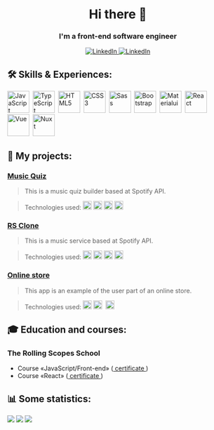 <div id="header" align="center">
	<h1>Hi there 👋</h1>
	<h3>I'm a front-end software engineer</h3>
</div>

<div id="contacts" align="center">
<a href="https://www.linkedin.com/in/uladzimir-barbikau/">
	<img src="https://img.shields.io/badge/LinkedIn-blue?style=for-the-badge&logo=linkedin&logoColor=white" alt="LinkedIn"/>
</a>
<a href="https://t.me/ubarbikau">
	<img src="https://img.shields.io/badge/Telegram-blue?style=for-the-badge&logo=Telegram&logoColor=white" alt="LinkedIn"/>
</a>
</div>

## 🛠️ Skills & Experiences:

<img src="https://cdn.jsdelivr.net/gh/devicons/devicon/icons/javascript/javascript-original.svg" title="JavaScript" width="50" height="50"/>&nbsp;
<img src="https://cdn.jsdelivr.net/gh/devicons/devicon/icons/typescript/typescript-original.svg" title="TypeScript" width="50" height="50"/>&nbsp;
<img src="https://cdn.jsdelivr.net/gh/devicons/devicon/icons/html5/html5-original.svg" title="HTML5" width="50" height="50"/>&nbsp;
<img src="https://cdn.jsdelivr.net/gh/devicons/devicon/icons/css3/css3-original.svg" title="CSS3" width="50" height="50"/>&nbsp;
<img src="https://cdn.jsdelivr.net/gh/devicons/devicon/icons/sass/sass-original.svg" title="Sass" width="50" height="50"/>&nbsp;
<img src="https://cdn.jsdelivr.net/gh/devicons/devicon/icons/bootstrap/bootstrap-plain.svg" title="Bootstrap" width="50" height="50"/>&nbsp;
<img src="https://cdn.jsdelivr.net/gh/devicons/devicon/icons/materialui/materialui-original.svg" title="Materialui" width="50" height="50"/>&nbsp;
<img src="https://cdn.jsdelivr.net/gh/devicons/devicon/icons/react/react-original.svg" title="React" width="50" height="50"/>&nbsp;
<img src="https://cdn.jsdelivr.net/gh/devicons/devicon/icons/vuejs/vuejs-original.svg" title="Vue" width="50" height="50"/>&nbsp;
<img src="https://cdn.jsdelivr.net/gh/devicons/devicon/icons/nuxtjs/nuxtjs-original.svg" title="Nuxt" width="50" height="50"/>&nbsp;

## 📂 My projects:

### <a href="https://github.com/vlboff/music-quiz"> Music Quiz </a>

> This is a music quiz builder based at Spotify API.

> Technologies used:
> <img src="https://cdn.jsdelivr.net/gh/devicons/devicon/icons/react/react-original.svg" title="React" width="20" height="20"/>&nbsp;<img src="https://cdn.jsdelivr.net/gh/devicons/devicon/icons/typescript/typescript-original.svg" title="TypeScript" width="20" height="20"/>&nbsp;<img src="https://cdn.jsdelivr.net/gh/devicons/devicon/icons/redux/redux-original.svg" title="Redux" width="20" height="20"/>&nbsp;<img src="https://cdn.jsdelivr.net/gh/devicons/devicon/icons/materialui/materialui-original.svg" title="Materialui" width="20" height="20"/>&nbsp;

### <a href="https://github.com/vlboff/rsclone"> RS Clone </a>

> This is a music service based at Spotify API.

> Technologies used:
> <img src="https://cdn.jsdelivr.net/gh/devicons/devicon/icons/react/react-original.svg" title="React" width="20" height="20"/>&nbsp;<img src="https://cdn.jsdelivr.net/gh/devicons/devicon/icons/typescript/typescript-original.svg" title="TypeScript" width="20" height="20"/>&nbsp;<img src="https://cdn.jsdelivr.net/gh/devicons/devicon/icons/redux/redux-original.svg" title="Redux" width="20" height="20"/>&nbsp;<img src="https://cdn.jsdelivr.net/gh/devicons/devicon/icons/sass/sass-original.svg" title="Sass" width="20" height="20"/>&nbsp;

### <a href="https://github.com/vlboff/online-store"> Online store </a>

> This app is an example of the user part of an online store.

> Technologies used:
> <img src="https://cdn.jsdelivr.net/gh/devicons/devicon/icons/react/react-original.svg" title="React" width="20" height="20"/>&nbsp;<img src="https://cdn.jsdelivr.net/gh/devicons/devicon/icons/typescript/typescript-original.svg" title="TypeScript" width="20" height="20"/>&nbsp; <img src="https://cdn.jsdelivr.net/gh/devicons/devicon/icons/sass/sass-original.svg" title="Sass" width="20" height="20"/>&nbsp;

<!-- ### <a href="https://github.com/vlboff/race"> Race </a>

> This application communicates with a server. Based on responses from the server and a simple animation you may organize a "race" with a random results.

> Technologies used:
> <img src="https://cdn.jsdelivr.net/gh/devicons/devicon/icons/typescript/typescript-original.svg" title="TypeScript" width="20" height="20"/>&nbsp;
> <img src="https://cdn.jsdelivr.net/gh/devicons/devicon/icons/sass/sass-original.svg" title="Sass" width="20" height="20"/>&nbsp;

### <a href="https://github.com/vlboff/songbird"> Songbird </a>

> This is quiz app for recognizing birds by their voices.

> Technologies used:
> <img src="https://cdn.jsdelivr.net/gh/devicons/devicon/icons/javascript/javascript-original.svg" title="JavaScript" width="20" height="20"/>&nbsp;
> <img src="https://cdn.jsdelivr.net/gh/devicons/devicon/icons/html5/html5-original.svg" title="HTML5" width="20" height="20"/>&nbsp;
> <img src="https://cdn.jsdelivr.net/gh/devicons/devicon/icons/sass/sass-original.svg" title="Sass" width="20" height="20"/>&nbsp; -->

## 🎓 Education and courses:

### The Rolling Scopes School

- Course «JavaScript/Front-end» (<a href="https://app.rs.school/certificate/kwd6tvfw"> certificate </a>)
- Course «React» (<a href="https://app.rs.school/certificate/9rokw5ld"> certificate </a>)

## 📊 Some statistics:

<div>
  <img src="https://github-profile-summary-cards.vercel.app/api/cards/profile-details?username=vlboff&theme=default"/>
  <img src="https://github-profile-summary-cards.vercel.app/api/cards/most-commit-language?username=vlboff&theme=default"/>
  <img src="https://github-profile-summary-cards.vercel.app/api/cards/stats?username=vlboff&theme=default"/>
</div>

<img src="https://komarev.com/ghpvc/?username=vlboff&style=flat-square&color=blue" alt=""/>
